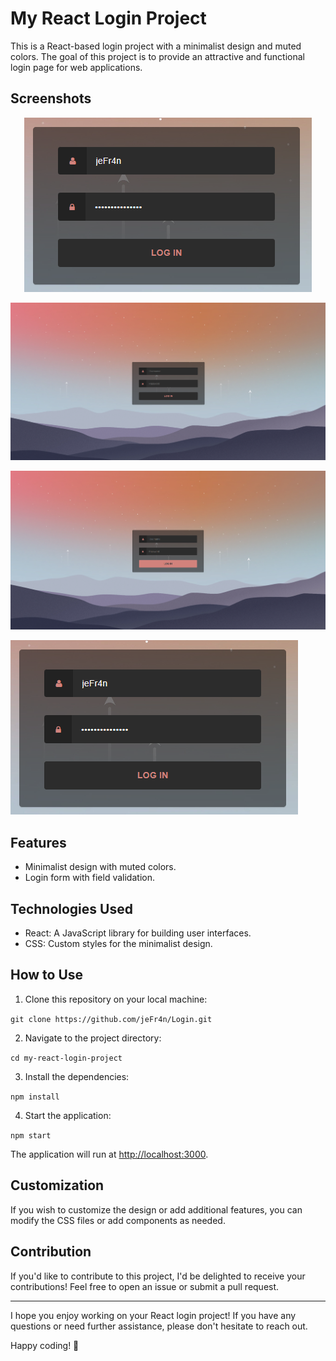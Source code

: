 # My React Login Project

This is a React-based login project with a minimalist design and muted colors. The goal of this project is to provide an attractive and functional login page for web applications.

## Screenshots

<p align="center">
  <img src="Screenshot3.png" alt="Login Page">
</p>

![Login Page](Screenshot1.png)

![Login Page : focus](Screenshot2.png)

![Login Page : login box](Screenshot3.png)

## Features

- Minimalist design with muted colors.
- Login form with field validation.

## Technologies Used

- React: A JavaScript library for building user interfaces.
- CSS: Custom styles for the minimalist design.

## How to Use

1. Clone this repository on your local machine:

`git clone https://github.com/jeFr4n/Login.git`

2. Navigate to the project directory:

`cd my-react-login-project`

3. Install the dependencies:

`npm install`


4. Start the application:

`npm start`


The application will run at [http://localhost:3000](http://localhost:3000).

## Customization

If you wish to customize the design or add additional features, you can modify the CSS files or add components as needed.

## Contribution

If you'd like to contribute to this project, I'd be delighted to receive your contributions! Feel free to open an issue or submit a pull request.

---

I hope you enjoy working on your React login project! If you have any questions or need further assistance, please don't hesitate to reach out.

Happy coding! 🚀



